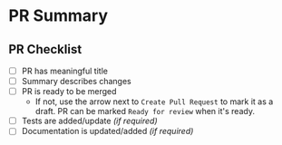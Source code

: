 <!-- Thank you for contributing to Pester! -->

# PR Summary
<!-- Please describe what your pull request fixes, or how it improves Pester.

If your pull request resolves a reported issue, please mention it by using `Fix #<issue_number>` on a new line, this will close the linked issue automatically when this PR is merged. For more info see: [Closing issues using keywords](https://help.github.com/articles/closing-issues-using-keywords/).

If your pull request integrates Pester with another system, please tell us how the change can be tested. -->

## PR Checklist

- [ ] PR has meaningful title
- [ ] Summary describes changes
- [ ] PR is ready to be merged
  - If not, use the arrow next to `Create Pull Request` to mark it as a draft. PR can be marked `Ready for review` when it's ready.
- [ ] Tests are added/update *(if required)*
- [ ] Documentation is updated/added *(if required)*

<!-- Before you continue, please review [Contributing to Pester](https://pester.dev/docs/contributing/introduction).

Our continuous integration system doesn't send any notifications about failed tests. Please return to the opened pull request (after ~60 minutes) to check if everything is OK. -->
